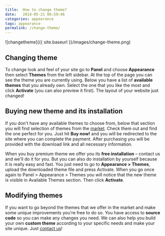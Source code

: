 ```yaml
---
title:  How to change theme?
date:   2014-05-21 06:59:46
categories: appearance
tags: appearance
permalink: /change-theme/
---
```

![changetheme]({{ site.baseurl }}/images/change-theme.png)

## Changing theme

To change look and feel of your site go to **Panel** and choose **Appearance** then select **Themes** from the left sidebar. At the top of the page you can see the theme you are currently using. Below you have a list of **available themes** that you already own. Select the one that you like the most and click **Activate** (you can also preview it first). The layout of your website just changed!

 
## Buying new theme and its installation

If you don't have any available themes to choose from, below that section you will find selection of themes from the [market](https://market.open-eshop.com/). Check them out and find the one perfect for you. Just hit **Buy now!** and you will be redirected to the site where you can complete the payment. After purchasing you will be provided with the download link and all necessary information.

When you buy premium theme we offer you its **free installation** – contact us and we'll do it for you. But you can also do installation by yourself because it is really easy and fast. You just need to go to **Appearance > Themes**, upload the downloaded theme file and press Activate. When you go once again to Panel > Appearance > Themes you will notice that the new theme is visible in Available Themes section. Then click **Activate**.

 
## Modifying themes

If you want to go beyond the themes that we offer in the market and make some unique improvements you're free to do so. You have access to **source code** so you can make any changes you need. We can also help you build your own **custom theme** according to your specific needs and make your site unique. Just [contact us](https://open-eshop.com/contact/)!










































